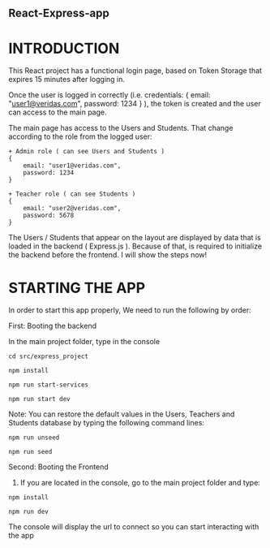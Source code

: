 ## React-Express-app

# INTRODUCTION

This React project has a functional login page, based on Token Storage that expires 15 minutes after logging in.

Once the user is logged in correctly (i.e. credentials: { email: "user1@veridas.com", password: 1234 } ), 
the token is created and the user can access to the main page.

The main page has access to the Users and Students. That change according to the role from the logged user:
	
	+ Admin role ( can see Users and Students ) 
	{
		email: "user1@veridas.com",
		password: 1234 
	}
	
	+ Teacher role ( can see Students ) 
	{ 
		email: "user2@veridas.com",
		password: 5678
	}

The Users / Students that appear on the layout are displayed by data that is loaded in the backend ( Express.js ). Because of
that, is required to initialize the backend before the frontend. I will show the steps now!

# STARTING THE APP

In order to start this app properly, We need to run the following by order:

First: Booting the backend

  In the main project folder, type in the console

    cd src/express_project

    npm install

    npm run start-services

    npm run start dev
    
  Note: You can restore the default values in the Users, Teachers and Students database by typing the following command lines:
  	
	npm run unseed
	
	npm run seed

Second: Booting the Frontend
  1. If you are located in the console, go to the main project folder and type:

    npm install

    npm run dev
    
    
 The console will display the url to connect so you can start interacting with the app



